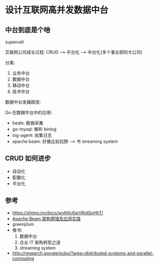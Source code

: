 # 设计互联网高并发数据中台

## 中台到底是个啥


supercell

互联网公司成长过程:
CRUD --> 平台化 --> 中台化(多个事业部的大公司)

分类:
1. 业务中台
2. 数据中台
3. 移动中台
4. 技术中台

数据中台发展路径:


Go 在数据中台中的应用:
- beats: 数据采集
- go-mysql: 解析 binlog
- log-agent: 收集日志
- apache beam: 好像比较拉胯 --> 书 streaming system


## CRUD 如何进步
- 自动化
- 配置化
- 平台化


## 参考

- https://shimo.im/docs/wyKKc6wVRjdQvHhT/
- [Apache Beam 架构原理及应用实践](https://www.infoq.cn/article/aly182jgm6mtitg7nl0r)
- greenplum
- 推书:
    1. 数据中台
    2. 企业 IT 架构转型之道
    3. streaming system
- http://research.google/pubs/?area=distributed-systems-and-parallel-computing